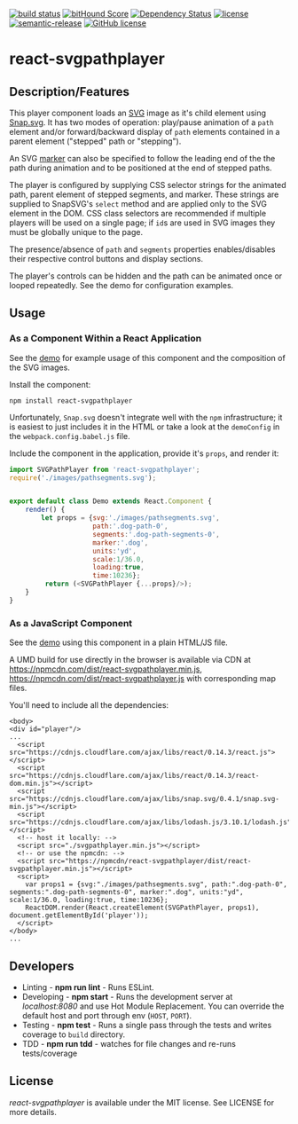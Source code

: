 [![build status](https://secure.travis-ci.org/saschwarz/react-svgpathplayer.svg?style=flat-square)](http://travis-ci.org/saschwarz/react-svgpathplayer) [![bitHound Score](https://www.bithound.io/github/saschwarz/react-svgpathplayer/badges/score.svg?style=flat-square)](https://www.bithound.io/github/saschwarz/react-svgpathplayer) [![Dependency Status](https://david-dm.org/saschwarz/react-svgpathplayer.svg?style=flat-square)](https://david-dm.org/saschwarz/react-svgpathplayer) [![license](https://img.shields.io/npm/v/react-svgpathplayer.svg?style=flat-square)](https://www.npmjs.com/package/react-svgpathplayer) [![semantic-release](https://img.shields.io/badge/%20%20%F0%9F%93%A6%F0%9F%9A%80-semantic--release-e10079.svg?style=flat-square)](https://github.com/semantic-release/semantic-release) [![GitHub license](https://img.shields.io/github/license/mashape/apistatus.svg?style=flat-square)](https://github.com/saschwarz/react-svgpathplayer/blob/master/LICENSE)
# react-svgpathplayer

## Description/Features

This player component loads an [SVG](https://en.wikipedia.org/wiki/Scalable_Vector_Graphics) image as it's child element using [Snap.svg](http://snapsvg.io/). It has two modes of operation: play/pause animation of a `path` element and/or forward/backward display of `path` elements contained in a parent element ("stepped" path or "stepping").

An SVG [marker](http://www.w3.org/TR/SVG/painting.html#Markers) can also be specified to follow the leading end of the the path during animation and to be positioned at the end of stepped paths.

The player is configured by supplying CSS selector strings for the animated path, parent element of stepped segments, and marker. These strings are supplied to SnapSVG's `select` method and are applied only to the SVG element in the DOM. CSS class selectors are recommended if multiple players will be used on a single page; if `id`s are used in SVG images they must be globally unique to the page.

The presence/absence of `path` and `segments` properties enables/disables their respective control buttons and display sections.

The player's controls can be hidden and the path can be animated once or looped repeatedly. See the demo for configuration examples.

## Usage

### As a Component Within a React Application

See the [demo](http://saschwarz.github.io/react-svgpathplayer/) for example usage of this component and the composition of the SVG images.

Install the component:

```
npm install react-svgpathplayer
```

Unfortunately, `Snap.svg` doesn't integrate well with the `npm` infrastructure; it is easiest to just includes it in the HTML or take a look at the `demoConfig` in the `webpack.config.babel.js` file.

Include the component in the application, provide it's `props`, and render it:

```javascript
import SVGPathPlayer from 'react-svgpathplayer';
require('./images/pathsegments.svg');


export default class Demo extends React.Component {
    render() {
        let props = {svg:'./images/pathsegments.svg',
                     path:'.dog-path-0',
                     segments:'.dog-path-segments-0',
                     marker:'.dog',
                     units:'yd',
                     scale:1/36.0,
                     loading:true,
                     time:10236};
         return (<SVGPathPlayer {...props}/>);
    }
}

```

### As a JavaScript Component

See the [demo](http://saschwarz.github.io/react-svgpathplayer/script.html) using this component in a plain HTML/JS file.

A UMD build for use directly in the browser is available via CDN at https://npmcdn.com/dist/react-svgpathplayer.min.js, https://npmcdn.com/dist/react-svgpathplayer.js with corresponding map files.

You'll need to include all the dependencies:

```
<body>
<div id="player"/>
...
  <script src="https://cdnjs.cloudflare.com/ajax/libs/react/0.14.3/react.js"></script>
  <script src="https://cdnjs.cloudflare.com/ajax/libs/react/0.14.3/react-dom.min.js"></script>
  <script src="https://cdnjs.cloudflare.com/ajax/libs/snap.svg/0.4.1/snap.svg-min.js"></script>
  <script src="https://cdnjs.cloudflare.com/ajax/libs/lodash.js/3.10.1/lodash.js"></script>
  <!-- host it locally: -->
  <script src="./svgpathplayer.min.js"></script>
  <!-- or use the npmcdn: -->
  <script src="https://npmcdn/react-svgpathplayer/dist/react-svgpathplayer.min.js"></script>
  <script>
    var props1 = {svg:"./images/pathsegments.svg", path:".dog-path-0", segments:".dog-path-segments-0", marker:".dog", units:"yd", scale:1/36.0, loading:true, time:10236};
    ReactDOM.render(React.createElement(SVGPathPlayer, props1), document.getElementById('player'));
  </script>
</body>
...
```

## Developers

* Linting - **npm run lint** - Runs ESLint.
* Developing - **npm start** - Runs the development server at *localhost:8080* and use Hot Module Replacement. You can override the default host and port through env (`HOST`, `PORT`).
* Testing - **npm test** - Runs a single pass through the tests and writes coverage to `build` directory.
* TDD - **npm run tdd** - watches for file changes and re-runs tests/coverage

## License

*react-svgpathplayer* is available under the MIT license. See LICENSE for more details.
